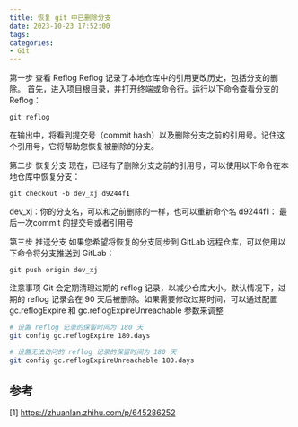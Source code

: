 ```yaml
---
title: 恢复 git 中已删除分支
date: 2023-10-23 17:52:00
tags:
categories:
- Git
---
```


第一步 查看 Reflog
Reflog 记录了本地仓库中的引用更改历史，包括分支的删除。
首先，进入项目根目录，并打开终端或命令行。运行以下命令查看分支的 Reflog：
```shell
git reflog
```
在输出中，将看到提交号（commit hash）以及删除分支之前的引用号。记住这个引用号，它将帮助您恢复被删除的分支。

第二步 恢复分支
现在，已经有了删除分支之前的引用号，可以使用以下命令在本地仓库中恢复分支：
```shell
git checkout -b dev_xj d9244f1
```
dev_xj：你的分支名，可以和之前删除的一样，也可以重新命个名 
d9244f1： 最后一次commit 的提交号或者引用号

第三步 推送分支
如果您希望将恢复的分支同步到 GitLab 远程仓库，可以使用以下命令将分支推送到 GitLab：
```shell
git push origin dev_xj
```

注意事项
Git 会定期清理过期的 reflog 记录，以减少仓库大小。默认情况下，过期的 reflog 记录会在 90 天后被删除。如果需要修改过期时间，可以通过配置 gc.reflogExpire 和 gc.reflogExpireUnreachable 参数来调整
```sh
# 设置 reflog 记录的保留时间为 180 天
git config gc.reflogExpire 180.days

# 设置无法访问的 reflog 记录的保留时间为 180 天
git config gc.reflogExpireUnreachable 180.days
```

## 参考
[1] https://zhuanlan.zhihu.com/p/645286252